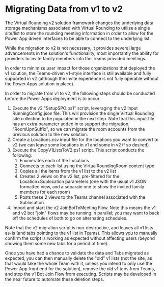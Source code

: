 # Migrating Data from v1 to v2

The Virtual Rounding v2 solution framework changes the underlying data storage mechanisms associated with Virtual Rounding to utilize a single site/list to store the rounding meeting information in order to allow for the Power App driven interfaces to be able to connect to the underlying list.

While the migration to v2 is not necessary, it provides several large advancements in the solution's functionality, most importantly the ability for providers to invite family members into the Teams provided meetings.

In order to minimize user impact for those organizations that deployed the v1 solution, the Teams-driven v1-style interface is still available and fully supported in v2 (although the invite experience is not fully operable without the Power Apps solution in place).

In order to migrate from v1 to v2, the following steps should be conducted before the Power Apps deployment is to occur.

1. Execute the v2 "SetupSPO.ps1" script, leveraging the v2 input RunningConfig.json file.  This will provision the single Virtual Rounding site collection to be populated in the next step. Note that this input file has an extra parameter added in to support the migration, "RoomUpnSuffix", so we can migrate the room accounts from the previous solution to the new solution.  
2. Create a Locations.csv input file for the locations you want to convert to v2 (we can leave some locations in v1 and some in v2 if so desired)
3. Execute the CopyV1ListsToV2.ps1 script. This script conducts the following:
    1. Enumerates each of the Locations
    2. Connects to each list using the VirtualRoundingRoom content type
    3. Copies all the items from the v1 list to the v2 list
    4. Creates 2 views on the v2 list, pre-filtered for the Location+Sublocation parameters (one with the usual v1 JSON formatted view, and a separate one to show the invited family members for each room)
    5. Posts these 2 views to the Teams channel associated with the Sublocation
4. Import and start the v2 JoinBotToMeeting Flow.  Note this means the v1 and v2 bot "join" flows may be running in parallel; you may want to back off the schedules of both to go on alternating schedules.

Note that the v2 migration script is non-destructive, and leaves all v1 lists as-is (and tabs pointing to the v1 list in Teams). This allows you to manually confirm the script is working as expected without affecting users (beyond showing them some new tabs for a period of time).

Once you have had a chance to validate the data and Tabs migrated as expected, you can then manually delete the "old" v1 lists (not the site, as that would take the whole Team with it, unless you intend to only use the Power App front end for the solution), remove the old v1 tabs from Teams, and stop the v1 Bot Join Flow from executing.  Scripts may be developed in the near future to automate these deletion steps.